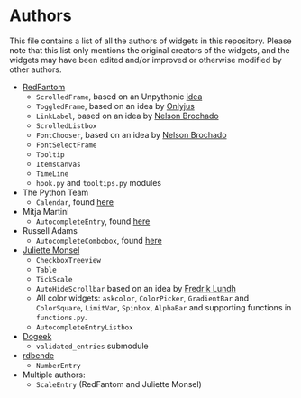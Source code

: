 # Authors
This file contains a list of all the authors of widgets in this repository. Please note that this list only mentions the original creators of the widgets, and the widgets may have been edited and/or improved or otherwise modified by other authors.

- [RedFantom](https://www.github.com/RedFantom)
  * `ScrolledFrame`, based on an Unpythonic [idea](http://tkinter.unpythonic.net/wiki/VerticalScrolledFrame)
  * `ToggledFrame`, based on an idea by [Onlyjus](http://stackoverflow.com/questions/13141259/expandable-and-contracting-frame-in-tkinter)
  * `LinkLabel`, based on an idea by [Nelson Brochado](https://www.github.com/nbro)
  * `ScrolledListbox`
  * `FontChooser`, based on an idea by [Nelson Brochado](https://www.github.com/nbro)
  * `FontSelectFrame`
  * `Tooltip`
  * `ItemsCanvas`
  * `TimeLine`
  * `hook.py` and `tooltips.py` modules
- The Python Team
  * `Calendar`, found [here](http://svn.python.org/projects/sandbox/trunk/ttk-gsoc/samples/ttkcalendar.py)
- Mitja Martini
  * `AutocompleteEntry`, found [here](https://mail.python.org/pipermail/tkinter-discuss/2012-January/003041.html)
- Russell Adams
  * `AutocompleteCombobox`, found [here](https://mail.python.org/pipermail/tkinter-discuss/2012-January/003041.html)
- [Juliette Monsel](https://www.github.com/j4321)
  * `CheckboxTreeview`
  * `Table`
  * `TickScale`
  * `AutoHideScrollbar` based on an idea by [Fredrik Lundh](effbot.org/zone/tkinter-autoscrollbar.htm)
  * All color widgets: `askcolor`, `ColorPicker`, `GradientBar` and `ColorSquare`, `LimitVar`, `Spinbox`, `AlphaBar` and supporting functions in `functions.py`.
  * `AutocompleteEntryListbox`
- [Dogeek](https://github.com/Dogeek)
  * `validated_entries` submodule
- [rdbende](https://github.com/Dogeek)
  * `NumberEntry`
- Multiple authors:
  * `ScaleEntry` (RedFantom and Juliette Monsel)
